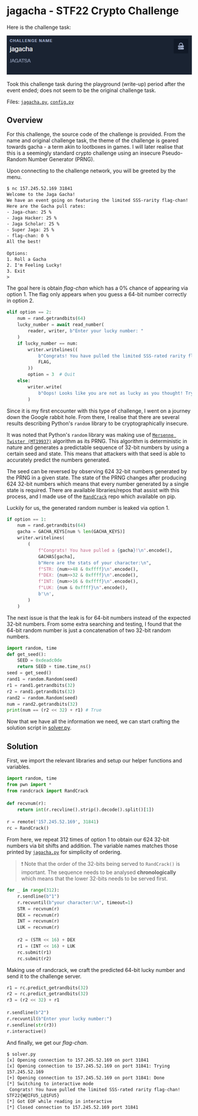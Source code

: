 # jagacha - STF22 Crypto Challenge

Here is the challenge task:

![challenge_task](images/Challenge_Task.png)

Took this challenge task during the playground (write-up) period after 
the event ended; does not seem to be the original challenge task.


Files: [`jagacha.py`](jagacha/jagacha.py), 
[`config.py`](jagacha/config.py)

## Overview

For this challenge, the source code of the challenge is provided.
From the name and original challenge task, the theme of the challenge is
geared towards gacha - a term akin to lootboxes in games. I will later 
realise that this is a seemingly standard crypto challenge using an 
insecure Pseudo-Random Number Generator (PRNG).

Upon connecting to the challenge network, you will be greeted by the menu.
```
$ nc 157.245.52.169 31841
Welcome to the Jaga Gacha!
We have an event going on featuring the limited SSS-rarity flag-chan!
Here are the Gacha pull rates:
- Jaga-chan: 25 %
- Jaga Hacker: 25 %
- Jaga Scholar: 25 %
- Super Jaga: 25 %
- flag-chan: 0 %
All the best!

Options:
1. Roll a Gacha
2. I'm Feeling Lucky!
3. Exit
> 
```

The goal here is obtain *flag-chan* which has a 0% chance of appearing via
option 1. The flag only appears when you guess a 64-bit number correctly
in option 2.

```py
elif option == 2:
    num = rand.getrandbits(64)
    lucky_number = await read_number(
        reader, writer, b"Enter your lucky number: "
    )
    if lucky_number == num:
        writer.writelines((
            b"Congrats! You have pulled the limited SSS-rated rarity flag-chan!\n",
            FLAG,
        ))
        option = 3  # Quit
    else:
        writer.write(
            b"Oops! Looks like you are not as lucky as you thought! Try again!\n\n"
        )
```

Since it is my first encounter with this type of challenge, I went on a
journey down the Google rabbit hole. From there, I realise that there are
several results describing Python's `random` library to be cryptographically
insecure.

It was noted that Python's `random` library was making use of 
[`Mersenne Twister (MT19937)`](https://en.wikipedia.org/wiki/Mersenne_Twister) 
algorithm as its PRNG. This algorithm is deterministic in
nature and generates a predictable sequence of 32-bit numbers by using a 
certain seed and state. This means that attackers with that seed is able to 
accurately predict the numbers generated.

The seed can be reversed by observing 624 32-bit numbers generated by the
PRNG in a given state. The state of the PRNG changes after producing 624
32-bit numbers which means that every number generated by a single state is
required.
There are available libraries/repos that assist with this process, and I 
made use of the 
[`RandCrack`](https://github.com/tna0y/Python-random-module-cracker) 
repo which available on pip.

Luckily for us, the generated random number is leaked via option 1.

```py
if option == 1:
    num = rand.getrandbits(64)
    gacha = GACHA_KEYS[num % len(GACHA_KEYS)]
    writer.writelines(
        (
            f"Congrats! You have pulled a {gacha}!\n".encode(),
            GACHAS[gacha],
            b"Here are the stats of your character:\n",
            f"STR: {num>>48 & 0xffff}\n".encode(),
            f"DEX: {num>>32 & 0xffff}\n".encode(),
            f"INT: {num>>16 & 0xffff}\n".encode(),
            f"LUK: {num & 0xffff}\n".encode(),
            b'\n',
        )
    )
```

The next issue is that the leak is for 64-bit numbers instead of the 
expected 32-bit numbers. From some extra searching and testing, I found that
the 64-bit random number is just a concatenation of two 32-bit random 
numbers.

```py
import random, time
def get_seed():
    SEED = 0xdeadc0de
    return SEED + time.time_ns()
seed = get_seed()
rand1 = random.Random(seed)
r1 = rand1.getrandbits(32)
r2 = rand1.getrandbits(32)
rand2 = random.Random(seed)
num = rand2.getrandbits(32)
print(num == (r2 << 32) + r1) # True
```

Now that we have all the information we need, we can start crafting the
solution script in [solver.py](solver.py).

## Solution

First, we import the relevant libraries and setup our helper functions
and variables.

```py
import random, time
from pwn import *
from randcrack import RandCrack

def recvnum(r):
    return int(r.recvline().strip().decode().split()[1])

r = remote('157.245.52.169', 31841)
rc = RandCrack()
```

From here, we repeat 312 times of option 1 to obtain our 624 32-bit numbers
via bit shifts and addition. The variable names matches those printed by 
[`jagacha.py`](jagacha/jagacha.py) for simplicity of ordering.

> :exclamation: Note that the order of the 32-bits being served to 
`RandCrack()` is 
important. The sequence needs to be analysed **chronologically** which 
means that the lower 32-bits needs to be served first.

```py
for _ in range(312):
    r.sendline(b"1")
    r.recvuntil(b"your character:\n", timeout=1)
    STR = recvnum(r)
    DEX = recvnum(r)
    INT = recvnum(r)
    LUK = recvnum(r)
    
    r2 = (STR << 16) + DEX
    r1 = (INT << 16) + LUK
    rc.submit(r1)
    rc.submit(r2)
```

Making use of randcrack, we craft the predicted 64-bit lucky number and
send it to the challenge server.

```py
r1 = rc.predict_getrandbits(32)
r2 = rc.predict_getrandbits(32)
r3 = (r2 << 32) + r1

r.sendline(b"2")
r.recvuntil(b"Enter your lucky number:")
r.sendline(str(r3))
r.interactive()
```

And finally, we get our *flag-chan*.

```
$ solver.py
[x] Opening connection to 157.245.52.169 on port 31841
[x] Opening connection to 157.245.52.169 on port 31841: Trying 157.245.52.169
[+] Opening connection to 157.245.52.169 on port 31841: Done
[*] Switching to interactive mode
 Congrats! You have pulled the limited SSS-rated rarity flag-chan!
STF22{W@IFU5_L@1FU5}
[*] Got EOF while reading in interactive
[*] Closed connection to 157.245.52.169 port 31841
```